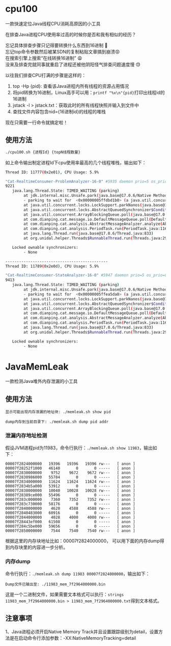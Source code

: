 # cpu100
一款快速定位Java线程CPU消耗高原因的小工具

在排查Java进程CPU使用率过高的时候你是否和我有相似的经历？

忘记具体排查步骤只记得要转换什么东西到16进制 🤔  
忘记top命令参数然后被某SDN的复制粘贴文章搞到崩溃😡   
在搜索引擎上搜索“在线转换16进制” 😩  
没来及排查完就同事就重启了进程还被他阴阳怪气排查问题速度慢 😓  

以往我们排查CPU打满的步骤是这样的：
1. top -Hp {pid}: 查看该Java进程内所有线程的资源占用情况
2. 将pid转换为16进制，Linux高手可以用：`printf "%x\n"{pid}`打印出线程id的16进制 
3. jstack -l <pid> > jstack.txt：获取此时的所有线程快照并输入到文件中 
4. 查找文件内容包含nid={16进制id}的线程的堆栈

现在只需要一行命令就搞定啦！

## 使用方法
```bash
./cpu100.sh {进程Id} {topN线程数量}
```
如上命令输出制定进程Id下cpu使用率最高的几个线程堆栈，输出如下：
```bash
Thread ID: 11777(0x2e01), CPU Usage: 5.9%

"Cat-RealtimeConsumer-ProblemAnalyzer-16-0" #5935 daemon prio=5 os_prio=0 cpu=33301.45ms elapsed=2423.07s tid=0x00007ff1bc75fbd0 nid=0x2e01 runnable  [0x00007ff0e5645000]
9221
   java.lang.Thread.State: TIMED_WAITING (parking)
        at jdk.internal.misc.Unsafe.park(java.base@17.0.6/Native Method)
        - parking to wait for  <0x00000005ffdbd1b0> (a java.util.concurrent.locks.AbstractQueuedSynchronizer$ConditionObject)
        at java.util.concurrent.locks.LockSupport.parkNanos(java.base@17.0.6/LockSupport.java:252)
        at java.util.concurrent.locks.AbstractQueuedSynchronizer$ConditionObject.awaitNanos(java.base@17.0.6/AbstractQueuedSynchronizer.java:1672)
        at java.util.concurrent.ArrayBlockingQueue.poll(java.base@17.0.6/ArrayBlockingQueue.java:435)
        at com.dianping.cat.message.io.DefaultMessageQueue.poll(DefaultMessageQueue.java:59)
        at com.dianping.cat.analysis.AbstractMessageAnalyzer.analyze(AbstractMessageAnalyzer.java:62)
        at com.dianping.cat.analysis.PeriodTask.run(PeriodTask.java:116)
        at java.lang.Thread.run(java.base@17.0.6/Thread.java:833)
        at org.unidal.helper.Threads$RunnableThread.run(Threads.java:294)

   Locked ownable synchronizers:
        - None

---------------------------------------------
Thread ID: 11789(0x2e0d), CPU Usage: 5.9%

"Cat-RealtimeConsumer-StateAnalyzer-16-0" #5947 daemon prio=5 os_prio=0 cpu=7448.45ms elapsed=2423.05s tid=0x00007ff1bc309800 nid=0x2e0d runnable  [0x00007ff16498d000]
9413
   java.lang.Thread.State: TIMED_WAITING (parking)
        at jdk.internal.misc.Unsafe.park(java.base@17.0.6/Native Method)
        - parking to wait for  <0x00000005ffea5da8> (a java.util.concurrent.locks.AbstractQueuedSynchronizer$ConditionObject)
        at java.util.concurrent.locks.LockSupport.parkNanos(java.base@17.0.6/LockSupport.java:252)
        at java.util.concurrent.locks.AbstractQueuedSynchronizer$ConditionObject.awaitNanos(java.base@17.0.6/AbstractQueuedSynchronizer.java:1672)
        at java.util.concurrent.ArrayBlockingQueue.poll(java.base@17.0.6/ArrayBlockingQueue.java:435)
        at com.dianping.cat.message.io.DefaultMessageQueue.poll(DefaultMessageQueue.java:59)
        at com.dianping.cat.analysis.AbstractMessageAnalyzer.analyze(AbstractMessageAnalyzer.java:62)
        at com.dianping.cat.analysis.PeriodTask.run(PeriodTask.java:116)
        at java.lang.Thread.run(java.base@17.0.6/Thread.java:833)
        at org.unidal.helper.Threads$RunnableThread.run(Threads.java:294)

   Locked ownable synchronizers:
        - None
```

# JavaMemLeak
一款检测Java堆外内存泄漏的小工具

## 使用方法
```shell
显示可能出现内存泄漏的地址块: ./memleak.sh show pid

dump内存到当前目录下: ./memleak.sh dump pid addr
```
### 泄漏内存地址检测
假设JVM进程pid为11983，命令行执行：`./memleak.sh show 11983`，输出如下：
```
00007f2824000000   19396   19396   19396 rw---   [ anon ]
00007f28252f1000   46140       0       0 -----   [ anon ]
00007f2830000000    9752    9672    9672 rw---   [ anon ]
00007f2830986000   55784       0       0 -----   [ anon ]
00007f2834000000   11624   11624   11624 rw---   [ anon ]
00007f2834b5a000   53912       0       0 -----   [ anon ]
00007f2838000000   10040   10028   10028 rw---   [ anon ]
00007f28389ce000   55496       0       0 -----   [ anon ]
00007f283c000000    7360    7352    7352 rw---   [ anon ]
00007f283c730000   58176       0       0 -----   [ anon ]
00007f2840000000    4620    4588    4588 rw---   [ anon ]
00007f2840483000   60916       0       0 -----   [ anon ]
00007f2844000000    4028    4000    4000 rw---   [ anon ]
00007f28443ef000   61508       0       0 -----   [ anon ]
00007f284c5be000   59656       0       0 -----   [ anon ]
00007f2850000000    7544    7540    7540 rw---   [ anon ]
```
根据这里的内存块地址比如：00007f2824000000， 可以用下面的内存dump得到内存块里的内容进一步分析。

### 内存dump
命令行执行：`./memleak.sh dump 11983 00007f2824000000`，输出如下：
```
Dump文件已输出至: ./11983_mem_7f2964000000.bin
```
这是一个二进制文件，如果需要文本格式可以执行：`strings 11983_mem_7f2964000000.bin > 11983_mem_7f2964000000.txt`得到文本格式。

## 注意事项
1、Java进程必须开启Native Memory Track并且设置跟踪级别为detail，设置方法是在启动命令行添加参数：-XX:NativeMemoryTracking=detail


